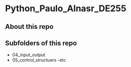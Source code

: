# Python_Paulo_Alnasr_DE255

## About this repo


## Subfolders of this repo
- 04_input_output
- 05_control_structuers
-etc